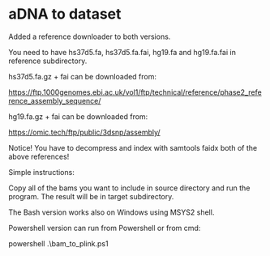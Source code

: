 # aDNA to dataset

Added a reference downloader to both versions.

You need to have hs37d5.fa, hs37d5.fa.fai, hg19.fa and hg19.fa.fai in reference subdirectory.

hs37d5.fa.gz + fai can be downloaded from:

https://ftp.1000genomes.ebi.ac.uk/vol1/ftp/technical/reference/phase2_reference_assembly_sequence/

hg19.fa.gz + fai can be downloaded from:

https://omic.tech/ftp/public/3dsnp/assembly/

Notice! You have to decompress and index with samtools faidx both of the above references!

Simple instructions:

Copy all of the bams you want to include in source directory and run the program. The result will be in target subdirectory.

The Bash version works also on Windows using MSYS2 shell.

Powershell version can run from Powershell or from cmd:

powershell .\bam_to_plink.ps1
